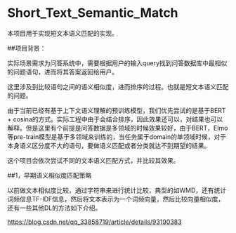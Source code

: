 # Short_Text_Semantic_Match

本项目用于实现短文本语义匹配的实现。

##项目背景：

实际场景需求为问答系统中，需要根据用户的输入query找到问答数据库中最相似的问题语句，进而将其答案返回给用户。

这里涉及到比较语句之间的语义相似度，进而排序的过程。也就是短文本语义匹配的问题。

由于当前已经有基于上下文语义理解的预训练模型，我们优先尝试的是基于BERT + cosina的方式。实际工程中由于会结合排序，因此效果还可以，对结果也可以解释。但是这里有个前提是问答数据是多领域的时候效果较好，由于BERT，Elmo等pre-train模型是基于多领域来训练的，当任务属于domain的单领域时候，对于本身语义区分度不大的语句，要做语义匹配或者分类就达不到期望的结果。

这个项目会依次尝试不同的文本语义匹配方式，并比较其效果。

##1，早期语义相似度匹配策略

以前做文本相似度比较，通过字符串来进行统计比较，典型的如WMD，还有统计词频信息TF-IDF信息，然后将文本表示为一个词频向量，然后比较向量相似度，还有一些其他DL的方法如下介绍。

<https://blog.csdn.net/qq_33858719/article/details/93190383>